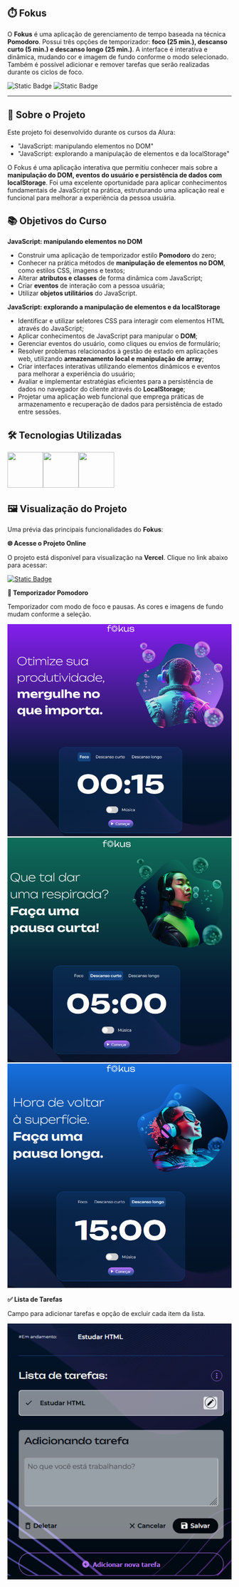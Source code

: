 ## ⏱️ Fokus

O **Fokus** é uma aplicação de gerenciamento de tempo baseada na técnica **Pomodoro**. Possui três opções de temporizador: **foco (25 min.), descanso curto (5 min.) e descanso longo (25 min.)**. A interface é interativa e dinâmica, mudando cor e imagem de fundo conforme o modo selecionado. Também é possível adicionar e remover tarefas que serão realizadas durante os ciclos de foco.

![Static Badge](https://img.shields.io/badge/Conclu%C3%ADdo-label?style=for-the-badge&label=Status) ![Static Badge](https://img.shields.io/badge/Alura-label?style=for-the-badge&label=Curso&color=%23000080)

<hr>

## 🚀 Sobre o Projeto

Este projeto foi desenvolvido durante os cursos da Alura:

* "JavaScript: manipulando elementos no DOM"
* "JavaScript: explorando a manipulação de elementos e da localStorage"

O Fokus é uma aplicação interativa que permitiu conhecer mais sobre a **manipulação do DOM, eventos do usuário e persistência de dados com localStorage**. Foi uma excelente oportunidade para aplicar conhecimentos fundamentais de JavaScript na prática, estruturando uma aplicação real e funcional para melhorar a experiência da pessoa usuária.

## 📚 Objetivos do Curso

**JavaScript: manipulando elementos no DOM**
* Construir uma aplicação de temporizador estilo **Pomodoro** do zero;
* Conhecer na prática métodos de **manipulação de elementos no DOM**, como estilos CSS, imagens e textos;
* Alterar **atributos e classes** de forma dinâmica com JavaScript;
* Criar **eventos** de interação com a pessoa usuária;
* Utilizar **objetos utilitários** do JavaScript.

**JavaScript: explorando a manipulação de elementos e da localStorage**
* Identificar e utilizar seletores CSS para interagir com elementos HTML através do JavaScript;
* Aplicar conhecimentos de JavaScript para manipular o **DOM**;
* Gerenciar eventos do usuário, como cliques ou envios de formulário;
* Resolver problemas relacionados à gestão de estado em aplicações web, utilizando **armazenamento local e manipulação de array**;
* Criar interfaces interativas utilizando elementos dinâmicos e eventos para melhorar a experiência do usuário;
* Avaliar e implementar estratégias eficientes para a persistência de dados no navegador do cliente através do **LocalStorage**;
* Projetar uma aplicação web funcional que emprega práticas de armazenamento e recuperação de dados para persistência de estado entre sessões.

## 🛠️ Tecnologias Utilizadas

<img src="https://cdn.jsdelivr.net/gh/devicons/devicon@latest/icons/html5/html5-original-wordmark.svg" width="80" height="80"/><img src="https://cdn.jsdelivr.net/gh/devicons/devicon@latest/icons/css3/css3-original-wordmark.svg" width="80" height="80"/><img src="https://cdn.jsdelivr.net/gh/devicons/devicon@latest/icons/javascript/javascript-original.svg" width="80" height="80"/>

## 🖼️ Visualização do Projeto

Uma prévia das principais funcionalidades do **Fokus**:

**🌐 Acesse o Projeto Online**

O projeto está disponível para visualização na **Vercel**. Clique no link abaixo para acessar:

<a href="https://fokus-bay-zeta.vercel.app/" target="_blank">![Static Badge](https://img.shields.io/badge/Vercel-project?style=for-the-badge&color=A91079)</a>

**🎯 Temporizador Pomodoro**

Temporizador com modo de foco e pausas. As cores e imagens de fundo mudam conforme a seleção.

<img src="imagens/fokus-foco.png" width="600" alt="Temporizador - Foco"/>
<img src="imagens/fokus-descanso-curto.png" width="600" alt="Temporizador - Descanso Curto"/>
<img src="imagens/fokus-descanso-longo.png" width="600" alt="Temporizador - Descanso Longo"/>

**✅ Lista de Tarefas**

Campo para adicionar tarefas e opção de excluir cada item da lista.

![Teclado de Sons](imagens/fokus-tarefas.png)

